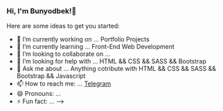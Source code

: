 ### Hi, I'm Bunyodbek!👋

Here are some ideas to get you started:

- 🔭 I’m currently working on ... Portfolio Projects
- 🌱 I’m currently learning ... Front-End Web Development
- 👯 I’m looking to collaborate on ... 
- 🤔 I’m looking for help with ... HTML && CSS && SASS && Bootstrap
- 💬 Ask me about ... Anything cotribute with HTML && CSS && SASS && Bootstrap && Javascript
- 📫 How to reach me: ... [Telegram](https://t.me/Ninja_Programmer)
- 😄 Pronouns: ...
- ⚡ Fun fact: ...
-->
